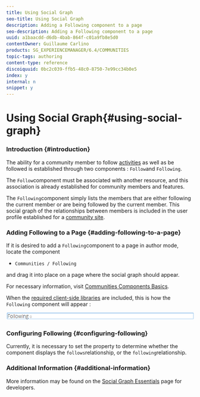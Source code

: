 ```yaml
---
title: Using Social Graph
seo-title: Using Social Graph
description: Adding a Following component to a page
seo-description: Adding a Following component to a page
uuid: a1baacdd-d6db-4bab-864f-c01a9fb8e5d0
contentOwner: Guillaume Carlino
products: SG_EXPERIENCEMANAGER/6.4/COMMUNITIES
topic-tags: authoring
content-type: reference
discoiquuid: 0bc2c039-ffb5-48c0-8750-7e99cc34b0e5
index: y
internal: n
snippet: y
---
```


# Using Social Graph{#using-social-graph}

### Introduction {#introduction}

The ability for a community member to follow [activities](../../communities/using/activities.md) as well as be followed is established through two components : `Follow`and `Following`.

The `Follow`component must be associated with another resource, and this association is already established for community members and features.

The `Following`component simply lists the members that are either following the current member or are being followed by the current member. This social graph of the relationships between members is included in the user profile established for a [community site](../../communities/using/overview.md#communitiessites).

### Adding Following to a Page {#adding-following-to-a-page}

If it is desired to add a `Following`component to a page in author mode, locate the component

* `Communities / Following`

and drag it into place on a page where the social graph should appear.

For necessary information, visit [Communities Components Basics](../../communities/using/basics.md).

When the [required client-side libraries](../../communities/using/essentials-socialgraph.md#essentialsforclientside) are included, this is how the `Following` component will appear :

![](assets/chlimage_1-446.png)

### Configuring Following {#configuring-following}

Currently, it is necessary to set the property to determine whether the component displays the `follows`relationship, or the `following`relationship.

### Additional Information {#additional-information}

More information may be found on the [Social Graph Essentials](../../communities/using/essentials-socialgraph.md) page for developers.
